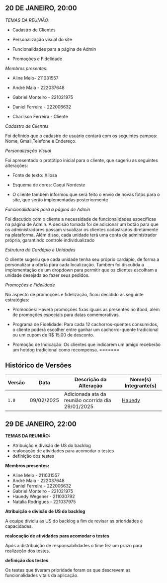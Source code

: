 
## 20 DE JANEIRO, 20:00

 *TEMAS DA REUNIÃO:*

- Cadastro de Clientes
    
- Personalização visual do site
    
- Funcionalidades para a página de Admin
    
- Promoções e Fidelidade
  

*Membros presentes:*

- Aline Melo- 211031557
    
- André Maia - 222037648
    
- Gabriel Monteiro - 221021975
    
- Daniel Ferreira - 222006632

- Charlison Ferreira  - Cliente
    

*Cadastro de Clientes*

Foi definido que o cadastro de usuário contará com os seguintes campos: Nome, Gmail,Telefone e Endereço.

*Personalização Visual*

Foi apresentado o protótipo inicial para o cliente, que sugeriu as seguintes alterações:

- Fonte de texto: Xilosa

- Esquema de cores: Caqui Nordeste

- O cliente também informou que será feito o envio de novas fotos para o site, que serão implementadas posteriormente

*Funcionalidades para a página de Admin*

Foi discutido com o cliente a necessidade de funcionalidades específicas na página de Admin. A decisão tomada foi de adicionar um botão para que os administradores possam visualizar os clientes cadastrados diretamente na plataforma. Além disso, cada unidade terá uma conta de administrador própria, garantindo controle individualizado

*Estrutura do Cardápio e Unidades*

O cliente sugeriu que cada unidade tenha seu próprio cardápio, de forma a personalizar a oferta para cada localização. Também foi discutida a implementação de um dropdown para permitir que os clientes escolham a unidade desejada ao fazer seus pedidos.

*Promoções e Fidelidade*

No aspecto de promoções e fidelização, ficou decidido as seguinte estratégias:

  - Promocões: Haverá promoções fixas iguais as presentes no ifood, além de promoções especiais para datas comemorativas,

  - Programa de Fidelidade: Para cada 12 cachorros-quentes consumidos, o cliente poderá escolher entre ganhar um cachorro-quente tradicional ou um cupom de R$ 15,00 de desconto.

  - Promoção de Indicação: Os clientes que indicarem um amigo receberão um hotdog tradicional como recompensa.
=======
## Histórico de Versões
| Versão | Data | Descrição da Alteração | Nome(s) Integrante(s) |
| ---- | -- | -------------------- | ------------------- |
| `1.0` | 09/02/2025 | Adicionada ata da reunião ocorrida dia 29/01/2025 | [Hauedy](https://github.com/HauedyWS) |

## 29 DE JANEIRO, 22:00

**TEMAS DA REUNIÃO:**

- Atribuição e divisão de US do backlog
- realocação de atividades para acomodar o testes
- definição dos testes

**Membros presentes:**

- Aline Melo - 211031557
- André Maia - 222037648
- Daniel Ferreira - 222006632
- Gabriel Monteiro - 221021975
- Hauedy Wegener - 211030792
- Natália Rodrigues - 221037975

**Atribuição e divisão de US do backlog**

A equipe dividiu as US do backlog a fim de revisar as prioridades e capacidades.

**realocação de atividades para acomodar o testes** 

Após a distribuição de responsabilidades o time fez um prazo para realização dos testes.

**definição dos testes**

Os testes que tiveram prioridade foram os que descrevem as funcionalidades vitais da aplicação.
